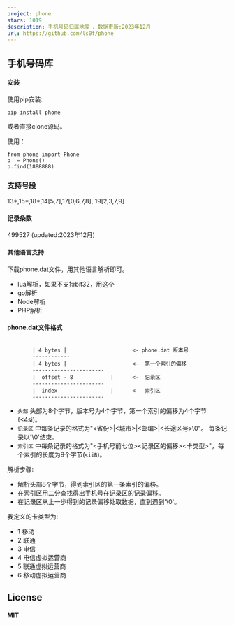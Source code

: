 ```yaml
---
project: phone
stars: 1019
description: 手机号码归属地库 、数据更新:2023年12月
url: https://github.com/ls0f/phone
---
```


手机号码库
-----

#### 安装

使用pip安装:

```
pip install phone

```

或者直接clone源码。

使用：

```
from phone import Phone
p  = Phone()
p.find(1888888)
```

### 支持号段

13\*,15\*,18\*,14\[5,7\],17\[0,6,7,8\], 19\[2,3,7,9\]

#### 记录条数

499527 (updated:2023年12月)

#### 其他语言支持

下载phone.dat文件，用其他语言解析即可。

-   lua解析，如果不支持bit32，用这个
-   go解析
-   Node解析
-   PHP解析

#### phone.dat文件格式

```

        | 4 bytes |                     <- phone.dat 版本号
        ------------
        | 4 bytes |                     <-  第一个索引的偏移
        -----------------------
        |  offset - 8            |      <-  记录区
        -----------------------
        |  index                 |      <-  索引区
        -----------------------

```

-   `头部` 头部为8个字节，版本号为4个字节，第一个索引的偏移为4个字节(<4si)。
-   `记录区` 中每条记录的格式为"<省份>|<城市>|<邮编>|<长途区号>\\0"。 每条记录以'\\0'结束。
-   `索引区` 中每条记录的格式为"<手机号前七位><记录区的偏移><卡类型>"，每个索引的长度为9个字节(`<iiB`)。

解析步骤:

-   解析头部8个字节，得到索引区的第一条索引的偏移。
-   在索引区用二分查找得出手机号在记录区的记录偏移。
-   在记录区从上一步得到的记录偏移处取数据，直到遇到'\\0'。

我定义的卡类型为:

-   1 移动
-   2 联通
-   3 电信
-   4 电信虚拟运营商
-   5 联通虚拟运营商
-   6 移动虚拟运营商

License
-------

#### MIT
